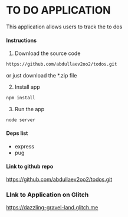 # TO DO APPLICATION

This application allows users to track the to dos

#### Instructions
1. Download the source code
``` bash
https://github.com/abdullaev2oo2/todos.git
```

or just download the *.zip file

2. Install app

```bash
npm install
```

3. Run the app

```bash
node server
```

#### Deps list
- express
- pug

#### Link to github repo
https://github.com/abdullaev2oo2/todos.git

### LInk to Application on Glitch
https://dazzling-gravel-land.glitch.me
